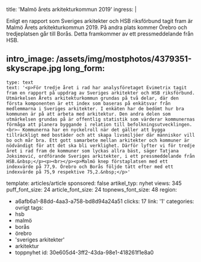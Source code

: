title: 'Malmö årets arkitekturkommun 2019'
ingress: |
  <p>Enligt en rapport som Sveriges arkitekter och HSB riksförbund tagit fram är Malmö Årets arkitekturkommun 2019. På andra plats kommer Örebro och tredjeplatsen går till Borås. Detta framkommer av ett pressmeddelande från HSB.
  </p>
  
intro_image: /assets/img/mostphotos/4379351-skyscrape.jpg
long_form:
  -
    type: text
    text: '<p>För tredje året i rad har analysföretaget Evimetrix tagit fram en rapport på uppdrag av Sveriges arkitekter och HSB riksförbund. Utmärkelsen Årets arkitekturkommun grundas på två delar, där den första komponenten är ett index som baseras på enkätsvar från medlemmarna i Sveriges arkitekter. I enkäten har de bedömt hur bra kommunen är på att arbeta med arkitektur. Den andra delen som utmärkelsen grundas på är offentlig statistik som värderar kommunernas förmåga att planera byggande i relation till befolkningsutvecklingen. <br>– Kommunerna har en nyckelroll när det gäller att bygga tillräckligt med bostäder och att skapa livsmiljöer där människor vill bo och mår bra. Ett gott samarbete mellan arkitekter och kommuner är nödvändigt för att det ska bli verklighet. Därför lyfter vi för tredje året i rad fram de kommuner som lyckas allra bäst, säger Tatjana Joksimović, ordförande Sveriges arkitekter, i ett pressmeddelande från HSB.&nbsp;</p><p><br></p><p>Malmö knep förstaplatsen med ett indexvärde på 77,9. Örebro och Borås följde tätt efter med ett indexvärde på 75,9 respektive 75,2.&nbsp;</p>'
template: articles/article
sponsored: false
artikel_typ: nyhet
views: 345
puff_font_size: 24
article_font_size: 24
topnews_font_size: 48
region:
  - a6afb6a1-88dd-4aa3-a758-bd8d94a24a51
clicks: 17
link: '1'
categories: ovrigt
tags:
  - hsb
  - malmö
  - borås
  - örebro
  - 'sveriges arkitekter'
  - arkitektur
  - toppnyhet
id: 30e605d4-3ff2-43da-98e1-418261f1e8a0
